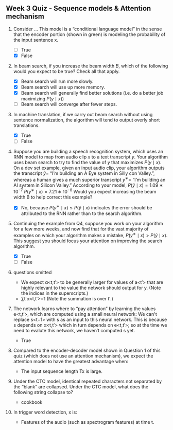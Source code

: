 ## Week 3 Quiz - Sequence models & Attention mechanism

1. Consider ...
This model is a “conditional language model” in the sense that the encoder portion (shown in green) is modeling the probability of the input sentence x.
	- [ ] True
	- [x] False

2. In beam search, if you increase the beam width $B$, which of the following would you expect to be true? Check all that apply.

	- [x] Beam search will run more slowly.
	- [x] Beam search will use up more memory.
	- [x] Beam search will generally find better solutions (i.e. do a better job maximizing $P(y \mid x)$)
	- [ ] Beam search will converge after fewer steps.

3. In machine translation, if we carry out beam search without using sentence normalization, the algorithm will tend to output overly short translations.

	- [x] True
	- [ ] False

4. Suppose you are building a speech recognition system, which uses an RNN model to map from audio clip $x$ to a text transcript $y$. Your algorithm uses beam search to try to find the value of $y$ that maximizes $P(y\mid x)$. On a dev set example, given an input audio clip, your algorithm outputs the transcript $\hat{y}$= “I’m building an A Eye system in Silly con Valley.”, whereas a human gives a much superior transcript $y^∗$= “I’m building an AI system in Silicon Valley.” According to your model,
$P(\hat{y} \mid x)=1.09∗10^{−7}$
$P(y^∗ \mid x)=7.21∗10^{−8}$
Would you expect increasing the beam width B to help correct this example?

	- [x] No, because $P(y^∗ \mid x) \leq P(\hat{y} \mid x)$ indicates the error should be attributed to the RNN rather than to the search algorithm.

5. Continuing the example from Q4, suppose you work on your algorithm for a few more weeks, and now find that for the vast majority of examples on which your algorithm makes a mistake, $P(y^∗ \mid x) > P(\hat{y} \mid x)$. This suggest you should focus your attention on improving the search algorithm.
	
	- [x] True
	- [ ] False

6. questions omitted
	
	- We expect α<t,t′> to be generally larger for values of a<t′> that are highly relevant to the value the network should output for y<t>. (Note the indices in the superscripts.)
	- ∑t′α<t,t′>=1 (Note the summation is over t′.)

7. The network learns where to “pay attention” by learning the values e<t,t′>, which are computed using a small neural network: We can't replace s<t−1> with s<t> as an input to this neural network. This is because s<t> depends on α<t,t′> which in turn depends on e<t,t′>; so at the time we need to evalute this network, we haven’t computed s<t> yet.

	- True

8. Compared to the encoder-decoder model shown in Question 1 of this quiz (which does not use an attention mechanism), we expect the attention model to have the greatest advantage when:

	- The input sequence length Tx is large.

9. Under the CTC model, identical repeated characters not separated by the “blank” are collapsed. Under the CTC model, what does the following string collapse to?

	- cookbook

10. In trigger word detection, x<t> is:

	- Features of the audio (such as spectrogram features) at time t.
